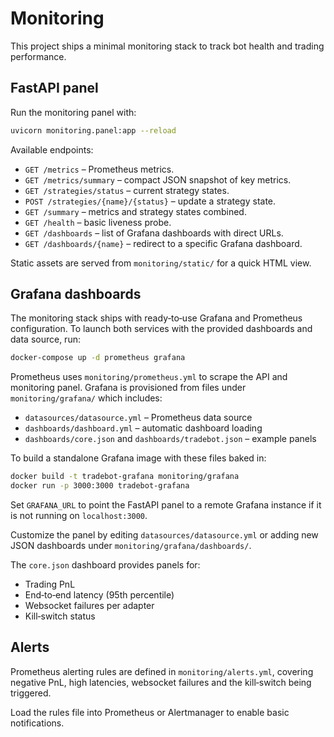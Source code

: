 # Monitoring

This project ships a minimal monitoring stack to track bot health and
trading performance.

## FastAPI panel

Run the monitoring panel with:

```bash
uvicorn monitoring.panel:app --reload
```

Available endpoints:

- `GET /metrics` – Prometheus metrics.
- `GET /metrics/summary` – compact JSON snapshot of key metrics.
- `GET /strategies/status` – current strategy states.
- `POST /strategies/{name}/{status}` – update a strategy state.
- `GET /summary` – metrics and strategy states combined.
- `GET /health` – basic liveness probe.
- `GET /dashboards` – list of Grafana dashboards with direct URLs.
- `GET /dashboards/{name}` – redirect to a specific Grafana dashboard.

Static assets are served from `monitoring/static/` for a quick HTML view.

## Grafana dashboards

The monitoring stack ships with ready‑to‑use Grafana and Prometheus
configuration. To launch both services with the provided dashboards and
data source, run:

```bash
docker-compose up -d prometheus grafana
```

Prometheus uses `monitoring/prometheus.yml` to scrape the API and
monitoring panel. Grafana is provisioned from files under
`monitoring/grafana/` which includes:

* `datasources/datasource.yml` – Prometheus data source
* `dashboards/dashboard.yml` – automatic dashboard loading
* `dashboards/core.json` and `dashboards/tradebot.json` – example panels

To build a standalone Grafana image with these files baked in:

```bash
docker build -t tradebot-grafana monitoring/grafana
docker run -p 3000:3000 tradebot-grafana
```

Set `GRAFANA_URL` to point the FastAPI panel to a remote Grafana instance
if it is not running on `localhost:3000`.

Customize the panel by editing `datasources/datasource.yml` or adding new
JSON dashboards under `monitoring/grafana/dashboards/`.

The `core.json` dashboard provides panels for:

- Trading PnL
- End‑to‑end latency (95th percentile)
- Websocket failures per adapter
- Kill‑switch status

## Alerts

Prometheus alerting rules are defined in `monitoring/alerts.yml`,
covering negative PnL, high latencies, websocket failures and the
kill‑switch being triggered.

Load the rules file into Prometheus or Alertmanager to enable basic
notifications.
